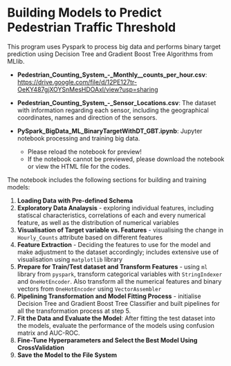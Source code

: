 # Building Models to Predict Pedestrian Traffic Threshold
This program uses Pyspark to process big data and performs binary target prediction using Decision Tree and Gradient Boost Tree Algorithms from MLlib.

* **Pedestrian_Counting_System_-_Monthly__counts_per_hour.csv**: https://drive.google.com/file/d/12PE127tr-OeKY487gjXOYSnMesHDOAxl/view?usp=sharing

* **Pedestrian_Counting_System_-_Sensor_Locations.csv**: The dataset with information regarding each sensor, including the geographical coordinates, names and direction of the sensors. 

* **PySpark_BigData_ML_BinaryTargetWithDT_GBT.ipynb**: Jupyter notebook processing and training big data. 
  * Please reload the notebook for preview! 
  * If the notebook cannot be previewed, please download the notebook or view the HTML file for the codes. 

The notebook includes the following sections for building and training models: 

  1. **Loading Data with Pre-defined Schema**
  2. **Exploratory Data Analaysis** - exploring individual features, including statiscal characteristics, correlations of each and every numerical feature, as well as the distribution of numerical variables 
  3. **Visualisation of Target variable vs. Features** - visualising the change in ``Hourly_Counts`` attribute based on different features 
  4. **Feature Extraction** - Deciding the features to use for the model and make adjustment to the dataset accordingly; includes extensive use of visualisation using ``matplotlib`` library 
  5. **Prepare for Train/Test dataset and Transform Features** - using ``ml`` library from ``pyspark``, transform categorical variables with ``StringIndexer`` and ``OneHotEncoder``. Also transform all the numerical features and binary vectors from ``OneHotEncoder`` using ``VectorAssembler``
  6. **Pipelining Transformation and Model Fitting Process** - initialise Decision Tree and Gradient Boost Tree Classifier and built pipelines for all the transformation process at step 5. 
  7. **Fit the Data and Evaluate the Model**: After fitting the test dataset into the models, evaluate the performance of the models using confusion matrix and AUC-ROC. 
  8. **Fine-Tune Hyperparameters and Select the Best Model Using CrossValidation**
  9. **Save the Model to the File System**

